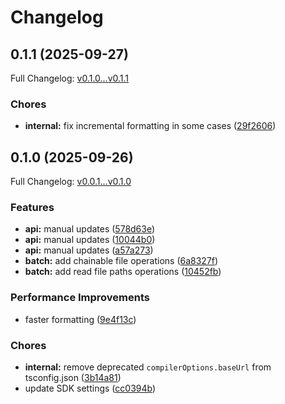 # Changelog

## 0.1.1 (2025-09-27)

Full Changelog: [v0.1.0...v0.1.1](https://github.com/squack-io/relace-typescript/compare/v0.1.0...v0.1.1)

### Chores

* **internal:** fix incremental formatting in some cases ([29f2606](https://github.com/squack-io/relace-typescript/commit/29f26062d540d238cb496853eafb1f09ca269afb))

## 0.1.0 (2025-09-26)

Full Changelog: [v0.0.1...v0.1.0](https://github.com/squack-io/relace-typescript/compare/v0.0.1...v0.1.0)

### Features

* **api:** manual updates ([578d63e](https://github.com/squack-io/relace-typescript/commit/578d63ed08bf9d0c7e0957b4bfafeaaa0f285fb1))
* **api:** manual updates ([10044b0](https://github.com/squack-io/relace-typescript/commit/10044b058346306165ec1baa2ead55fcf1f8afed))
* **api:** manual updates ([a57a273](https://github.com/squack-io/relace-typescript/commit/a57a273193a4ffd92d8067ca17d38ea11308f435))
* **batch:** add chainable file operations ([6a8327f](https://github.com/squack-io/relace-typescript/commit/6a8327f83e68f8efc73079a5152d160195421420))
* **batch:** add read file paths operations ([10452fb](https://github.com/squack-io/relace-typescript/commit/10452fbef480eebe7fff96adc588134c7afbfcb7))


### Performance Improvements

* faster formatting ([9e4f13c](https://github.com/squack-io/relace-typescript/commit/9e4f13cbc998e6fececf8070eba0ef4bea081223))


### Chores

* **internal:** remove deprecated `compilerOptions.baseUrl` from tsconfig.json ([3b14a81](https://github.com/squack-io/relace-typescript/commit/3b14a8179d2cf10aea43354717cb85d68f32df5f))
* update SDK settings ([cc0394b](https://github.com/squack-io/relace-typescript/commit/cc0394bbac6150c8e8ba71970cb932ddc7f0f737))

